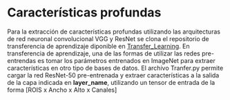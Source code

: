 # Características profundas
Para la extracción de características profundas utilizando las arquitecturas de red neuronal convolucional VGG y ResNet se clona el repositorio de transferencia de aprendizaje diponible en [Transfer_Learning](https://github.com/anujshah1003/Transfer-Learning-in-keras---custom-data). En transferencia de aprendizaje, una de las formas de utilizar las redes pre-entrendas es tomar los parámetros entrenados en ImageNet para extraer características en otro tipo de bases de datos. El archivo Tranfer.py permite cargar la red ResNet-50 pre-entrenada y extraer características a la salida de la capa indicada en **layer_name**, utilizando un tensor de entrada de la forma [ROIS x Ancho x Alto x Canales]
